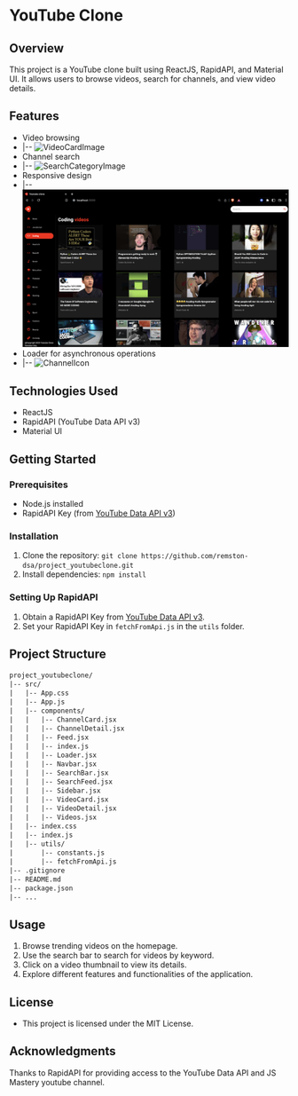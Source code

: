 # YouTube Clone

## Overview

This project is a YouTube clone built using ReactJS, RapidAPI, and Material UI. It allows users to browse videos, search for channels, and view video details.

## Features

- Video browsing
- |-- ![VideoCardImage](./images/VideoCardImage.png)
- Channel search
- |-- ![SearchCategoryImage](./images/SearchCategoryImage.png)
- Responsive design
- |-- ![SelectedCategoryImage](./images/selectedCategoryImage.png)
- Loader for asynchronous operations
- |-- ![ChannelIcon](./images/ChannelIcon.png)



## Technologies Used

- ReactJS
- RapidAPI (YouTube Data API v3)
- Material UI

## Getting Started

### Prerequisites

- Node.js installed
- RapidAPI Key (from [YouTube Data API v3](https://rapidapi.com/ytdlfree/api/youtube-v31))

### Installation

1. Clone the repository: `git clone https://github.com/remston-dsa/project_youtubeclone.git`
2. Install dependencies: `npm install`

### Setting Up RapidAPI

1. Obtain a RapidAPI Key from [YouTube Data API v3](https://rapidapi.com/ytdlfree/api/youtube-v31).
2. Set your RapidAPI Key in `fetchFromApi.js` in the `utils` folder.

## Project Structure

```plaintext
project_youtubeclone/
|-- src/
|   |-- App.css
|   |-- App.js
|   |-- components/
|   |   |-- ChannelCard.jsx
|   |   |-- ChannelDetail.jsx
|   |   |-- Feed.jsx
|   |   |-- index.js
|   |   |-- Loader.jsx
|   |   |-- Navbar.jsx
|   |   |-- SearchBar.jsx
|   |   |-- SearchFeed.jsx
|   |   |-- Sidebar.jsx
|   |   |-- VideoCard.jsx
|   |   |-- VideoDetail.jsx
|   |   |-- Videos.jsx
|   |-- index.css
|   |-- index.js
|   |-- utils/
|       |-- constants.js
|       |-- fetchFromApi.js
|-- .gitignore
|-- README.md
|-- package.json
|-- ...
```

## Usage
1. Browse trending videos on the homepage.
2. Use the search bar to search for videos by keyword.
3. Click on a video thumbnail to view its details.
4. Explore different features and functionalities of the application.


## License
- This project is licensed under the MIT License.

## Acknowledgments
Thanks to RapidAPI for providing access to the YouTube Data API and JS Mastery youtube channel.

